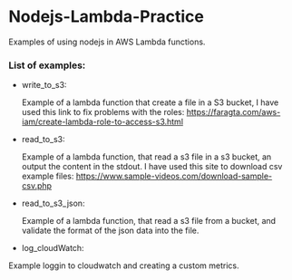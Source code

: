 # Nodejs-Lambda-Practice
Examples of using nodejs in AWS Lambda functions.

### List of examples:
- write_to_s3:

  Example of a lambda function that create a file in a S3 bucket, I have used this link to fix problems with the roles: 
  https://faragta.com/aws-iam/create-lambda-role-to-access-s3.html
  
- read_to_s3:

  Example of a lambda function, that read a s3 file in a s3 bucket, an output the content in the stdout.
  I have used this site to download csv example files: https://www.sample-videos.com/download-sample-csv.php
  
- read_to_s3_json:

  Example of a lambda function, that read a s3 file from a bucket, and validate the format of the json data into the file.
  
 - log_cloudWatch:

Example loggin to cloudwatch and creating a custom metrics.
